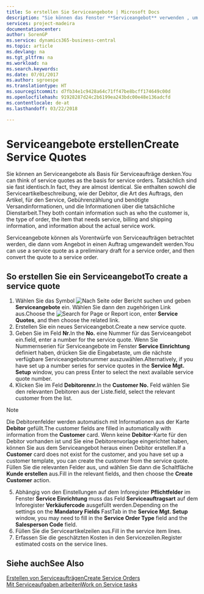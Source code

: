 ```yaml
---
title: So erstellen Sie Serviceangebote | Microsoft Docs
description: "Sie können das Fenster **Serviceangebot** verwenden , um Belege zu erstellen, in die Sie Informationen über den Service (Reparatur und Wartung) von Serviceartikeln auf Kundenanfrage eingeben. Serviceangebote können als Vorentwürfe von Serviceaufträgen betrachtet werden, die dann vom Angebot in einen Auftrag umgewandelt werden."
services: project-madeira
documentationcenter: 
author: SorenGP
ms.service: dynamics365-business-central
ms.topic: article
ms.devlang: na
ms.tgt_pltfrm: na
ms.workload: na
ms.search.keywords: 
ms.date: 07/01/2017
ms.author: sgroespe
ms.translationtype: HT
ms.sourcegitcommit: d7fb34e1c9428a64c71ff47be8bcff174649c00d
ms.openlocfilehash: 91928287d24c2b6199ea243bdc00e48e136adcfd
ms.contentlocale: de-at
ms.lasthandoff: 03/22/2018

---
```

# <a name="create-service-quotes"></a><span data-ttu-id="63d20-104">Serviceangebote erstellen</span><span class="sxs-lookup"><span data-stu-id="63d20-104">Create Service Quotes</span></span>
<span data-ttu-id="63d20-105">Sie können an Serviceangebote als Basis für Serviceaufträge denken.</span><span class="sxs-lookup"><span data-stu-id="63d20-105">You can think of service quotes as the basis for service orders.</span></span> <span data-ttu-id="63d20-106">Tatsächlich sind sie fast identisch.</span><span class="sxs-lookup"><span data-stu-id="63d20-106">In fact, they are almost identical.</span></span> <span data-ttu-id="63d20-107">Sie enthalten sowohl die Serviceartikelbeschreibung, wie der Debitor, die Art des Auftrags, den Artikel, für den Service, Gebührenzählung und benötigte Versandinformationen, und die Informationen über die tatsächliche Dienstarbeit.</span><span class="sxs-lookup"><span data-stu-id="63d20-107">They both contain information such as who the customer is, the type of order, the item that needs service, billing and shipping information, and information about the actual service work.</span></span>
 
<span data-ttu-id="63d20-108">Serviceangebote können als Vorentwürfe von Serviceaufträgen betrachtet werden, die dann vom Angebot in einen Auftrag umgewandelt werden.</span><span class="sxs-lookup"><span data-stu-id="63d20-108">You can use a service quote as a preliminary draft for a service order, and then convert the quote to a service order.</span></span>  
  
## <a name="to-create-a-service-quote"></a><span data-ttu-id="63d20-109">So erstellen Sie ein Serviceangebot</span><span class="sxs-lookup"><span data-stu-id="63d20-109">To create a service quote</span></span>  
1. <span data-ttu-id="63d20-110">Wählen Sie das Symbol ![Nach Seite oder Bericht suchen](media/ui-search/search_small.png "Nach Seite oder Bericht suchen") und geben **Serviceangebote** ein. Wählen Sie dann den zugehörigen Link aus.</span><span class="sxs-lookup"><span data-stu-id="63d20-110">Choose the ![Search for Page or Report](media/ui-search/search_small.png "Search for Page or Report icon") icon, enter **Service Quotes**, and then choose the related link.</span></span>  
2. <span data-ttu-id="63d20-111">Erstellen Sie ein neues Serviceangebot.</span><span class="sxs-lookup"><span data-stu-id="63d20-111">Create a new service quote.</span></span>  
3. <span data-ttu-id="63d20-112">Geben Sie im Feld **Nr.**</span><span class="sxs-lookup"><span data-stu-id="63d20-112">In the **No.**</span></span> <span data-ttu-id="63d20-113">eine Nummer für das Serviceangebot ein.</span><span class="sxs-lookup"><span data-stu-id="63d20-113">field, enter a number for the service quote.</span></span> <span data-ttu-id="63d20-114">Wenn Sie Nummernserien für Serviceangebote im Fenster **Service Einrichtung** definiert haben, drücken Sie die Eingabetaste, um die nächste verfügbare Serviceangebotsnummer auszuwählen.</span><span class="sxs-lookup"><span data-stu-id="63d20-114">Alternatively, if you have set up a number series for service quotes in the **Service Mgt. Setup** window, you can press Enter to select the next available service quote number.</span></span>  
4. <span data-ttu-id="63d20-115">Klicken Sie im Feld **Debitorennr.**</span><span class="sxs-lookup"><span data-stu-id="63d20-115">In the **Customer No.**</span></span>  <span data-ttu-id="63d20-116">Feld wählen Sie den relevanten Debitoren aus der Liste.</span><span class="sxs-lookup"><span data-stu-id="63d20-116">field, select the relevant customer from the list.</span></span>  

  > [!Note]  
  >  <span data-ttu-id="63d20-117">Die Debitorenfelder werden automatisch mit Informationen aus der Karte **Debitor** gefüllt.</span><span class="sxs-lookup"><span data-stu-id="63d20-117">The customer fields are filled in automatically with information from the **Customer** card.</span></span> <span data-ttu-id="63d20-118">Wenn keine **Debitor**-Karte für den Debitor vorhanden ist und Sie eine Debitorenvorlage eingerichtet haben, können Sie aus dem Serviceangebot heraus einen Debitor erstellen.</span><span class="sxs-lookup"><span data-stu-id="63d20-118">If a **Customer** card does not exist for the customer, and you have set up a customer template, you can create the customer from the service quote.</span></span> <span data-ttu-id="63d20-119">Füllen Sie die relevanten Felder aus, und wählen Sie dann die Schaltfläche **Kunde erstellen** aus.</span><span class="sxs-lookup"><span data-stu-id="63d20-119">Fill in the relevant fields, and then choose the **Create Customer** action.</span></span>  
  
5. <span data-ttu-id="63d20-120">Abhängig von den Einstellungen auf dem Inforegister **Pflichtfelder** im Fenster  **Service Einrichtung** muss das Feld **Serviceauftragsart** auf dem Inforegister **Verkäufercode** ausgefüllt werden.</span><span class="sxs-lookup"><span data-stu-id="63d20-120">Depending on the settings on the **Mandatory Fields** FastTab in the **Service Mgt. Setup** window, you may need to fill in the **Service Order Type** field and the **Salesperson Code** field.</span></span>  
6. <span data-ttu-id="63d20-121">Füllen Sie die Serviceartikelzeilen aus.</span><span class="sxs-lookup"><span data-stu-id="63d20-121">Fill in the service item lines.</span></span>  
7. <span data-ttu-id="63d20-122">Erfassen Sie die geschätzten Kosten in den Servicezeilen.</span><span class="sxs-lookup"><span data-stu-id="63d20-122">Register estimated costs on the service lines.</span></span>  
  
## <a name="see-also"></a><span data-ttu-id="63d20-123">Siehe auch</span><span class="sxs-lookup"><span data-stu-id="63d20-123">See Also</span></span>  
[<span data-ttu-id="63d20-124">Erstellen von Serviceaufträgen</span><span class="sxs-lookup"><span data-stu-id="63d20-124">Create Service Orders</span></span>](service-how-to-create-service-orders.md)  
[<span data-ttu-id="63d20-125">Mit Serviceaufgaben arbeiten</span><span class="sxs-lookup"><span data-stu-id="63d20-125">Work on Service tasks</span></span>](service-how-to-work-on-service-tasks.md)  

 
